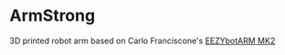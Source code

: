 # ArmStrong

3D printed robot arm based on Carlo Franciscone's [EEZYbotARM MK2](https://www.thingiverse.com/thing:1454048)
